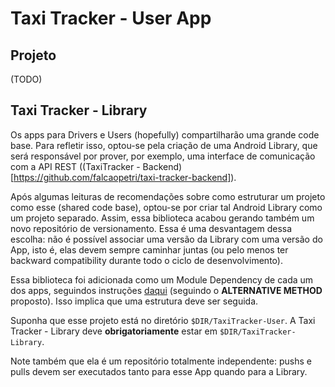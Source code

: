 # Taxi Tracker - User App

## Projeto

(TODO)

## Taxi Tracker - Library

Os apps para Drivers e Users (hopefully) compartilharão uma grande code base. Para refletir isso, optou-se pela criação de uma Android Library, que será responsável por prover, por exemplo, uma interface de comunicação com a API REST ((TaxiTracker - Backend)[https://github.com/falcaopetri/taxi-tracker-backend]). 

Após algumas leituras de recomendações sobre como estruturar um projeto como esse (shared code base), optou-se por criar tal Android Library como um projeto separado. Assim, essa biblioteca acabou gerando também um novo repositório de versionamento. Essa é uma desvantagem dessa escolha: não é possível associar uma versão da Library com uma versão do App, isto é, elas devem sempre caminhar juntas (ou pelo menos ter backward compatibility durante todo o ciclo de desenvolvimento).

Essa biblioteca foi adicionada como um Module Dependency de cada um dos apps, seguindos instruções [daqui](http://stackoverflow.com/a/22747005) (seguindo o **ALTERNATIVE METHOD** proposto). Isso implica que uma estrutura deve ser seguida.

Suponha que esse projeto está no diretório `$DIR/TaxiTracker-User`. A Taxi Tracker - Library deve **obrigatoriamente** estar em `$DIR/TaxiTracker-Library`.

Note também que ela é um repositório totalmente independente: pushs e pulls devem ser executados tanto para esse App quando para a Library.
